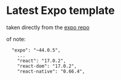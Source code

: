 # Latest Expo template

taken directly from the [expo repo](https://github.com/expo/expo/blob/main/templates/expo-template-tabs/package.json)

of note:

```
  "expo": "~44.0.5",
    ...
    "react": "17.0.2",
    "react-dom": "17.0.2",
    "react-native": "0.66.4",
```